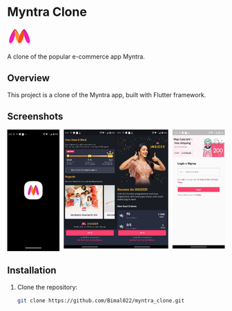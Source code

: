 # Myntra Clone

![Myntra Clone Logo](assets/myntraLogo.png)

A clone of the popular e-commerce app Myntra.

## Overview

This project is a clone of the Myntra app, built with Flutter framework.

<h2>Screenshots</h2>

<div style="display: flex; flex-wrap: wrap;">
  <div style="flex: 1; max-width: 400px; margin-right: 10px;">
    <img src="assets/ScreenShots/myntraDemo.gif" alt="Demo" width="100%">
  </div>

  <div style="flex: 1; max-width: 400px;">
    <img src="assets/ScreenShots/ss1.jpg" alt="Screenshot 1" width="100%">
  </div>

  <div style="flex: 1; max-width: 400px; margin-right: 10px;">
    <img src="assets/ScreenShots/ss2.jpg" alt="Screenshot 2" width="100%">
  </div>

  <div style="flex: 1; max-width: 400px;">
    <img src="assets/ScreenShots/ss3.jpg" alt="Screenshot 3" width="100%">
  </div>
</div>

## Installation

1. Clone the repository:

   ```bash
   git clone https://github.com/Bimal022/myntra_clone.git
